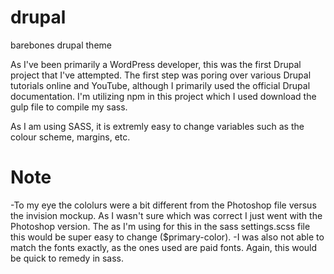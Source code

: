 # drupal
barebones drupal theme

As I've been primarily a WordPress developer, this was the first Drupal project that I've attempted. The first step was poring over various Drupal tutorials online and YouTube, although I primarily used the official Drupal documentation. I'm utilizing npm in this project which I used download the gulp file to compile my sass. 

As I am using SASS, it is extremly easy to change variables such as the colour scheme, margins, etc.



# Note
-To my eye the cololurs were a bit different from the Photoshop file versus the invision mockup. As I wasn't sure which was correct I just went with the Photoshop version. The as I'm using for this in the sass settings.scss file this would be super easy to change ($primary-color).
-I was also not able to match the fonts exactly, as the ones used are paid fonts. Again, this would be quick to remedy in sass.

